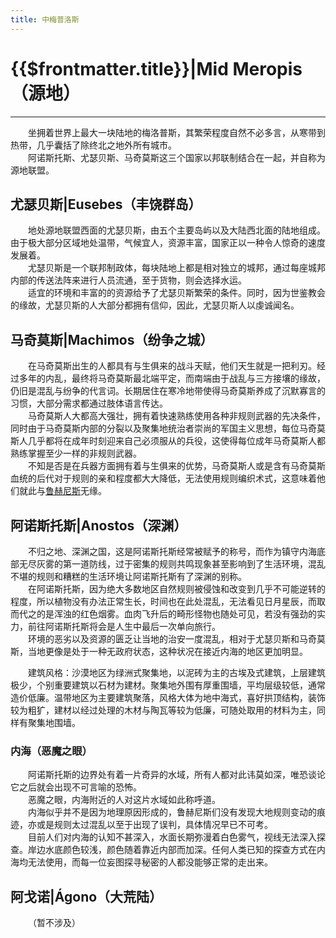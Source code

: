 ```yaml
---
title: 中梅普洛斯
---
```


# {{$frontmatter.title}}|Mid Meropis（源地）

***

&emsp;&emsp;坐拥着世界上最大一块陆地的梅洛普斯，其繁荣程度自然不必多言，从寒带到热带，几乎囊括了除终北之地外所有城市。  
&emsp;&emsp;阿诺斯托斯、尤瑟贝斯、马奇莫斯这三个国家以邦联制结合在一起，并自称为源地联盟。  

## 尤瑟贝斯|Eusebes（丰饶群岛）

&emsp;&emsp;地处源地联盟西面的尤瑟贝斯，由五个主要岛屿以及大陆西北面的陆地组成。由于极大部分区域地处温带，气候宜人，资源丰富，国家正以一种令人惊奇的速度发展着。  
&emsp;&emsp;尤瑟贝斯是一个联邦制政体，每块陆地上都是相对独立的城邦，通过每座城邦内部的传送法阵来进行人员流通，至于货物，则会选择水运。  
&emsp;&emsp;适宜的环境和丰富的的资源给予了尤瑟贝斯繁荣的条件。同时，因为世鉴教会的缘故，尤瑟贝斯的人大部分都拥有信仰，因此，尤瑟贝斯人以虔诚闻名。  

## 马奇莫斯|Machimos（纷争之城）

&emsp;&emsp;在马奇莫斯出生的人都具有与生俱来的战斗天赋，他们天生就是一把利刃。经过多年的内乱，最终将马奇莫斯最北端平定，而南端由于战乱与三方接壤的缘故，仍旧是混乱与纷争的代言词。长期居住在寒冷地带使得马奇莫斯养成了沉默寡言的习惯，大部分需求都通过肢体语言传达。  
&emsp;&emsp;马奇莫斯人大都高大强壮，拥有着快速熟练使用各种非规则武器的先决条件，同时由于马奇莫斯内部的分裂以及聚集地统治者崇尚的军国主义思想，每位马奇莫斯人几乎都将在成年时刻迎来自己必须服从的兵役，这使得每位成年马奇莫斯人都熟练掌握至少一样的非规则武器。  
&emsp;&emsp;不知是否是在兵器方面拥有着与生俱来的优势，马奇莫斯人或是含有马奇莫斯血统的后代对于规则的亲和程度都大大降低，无法使用规则编织术式，这意味着他们就此与[鲁赫尼斯](../../world_setting/3_magician.md#frontmattertitle)无缘。  

## 阿诺斯托斯|Anostos（深渊）

&emsp;&emsp;不归之地、深渊之国，这是阿诺斯托斯经常被赋予的称号，而作为镇守内海底部无尽灰雾的第一道防线，过于密集的规则共鸣现象甚至影响到了生活环境，混乱不堪的规则和糟糕的生活环境让阿诺斯托斯有了深渊的别称。  
&emsp;&emsp;在阿诺斯托斯，因为绝大多数地区自然规则被侵蚀和改变到几乎不可能逆转的程度，所以植物没有办法正常生长，时间也在此处混乱，无法看见日月星辰，而取而代之的是浑浊的红色烟雾。血肉飞升后的畸形怪物也随处可见，若没有强劲的实力，前往阿诺斯托斯将会是人生中最后一次单向旅行。  
&emsp;&emsp;环境的恶劣以及资源的匮乏让当地的治安一度混乱，相对于尤瑟贝斯和马奇莫斯，当地更像是处于一种无政府状态，这种状况在接近内海的地区更加明显。

&emsp;&emsp;建筑风格：沙漠地区为绿洲式聚集地，以泥砖为主的古埃及式建筑，上层建筑极少，个别重要建筑以石材为建材。聚集地外围有厚重围墙，平均层级较低，通常造价低廉。温带地区为主要建筑聚落，风格大体为地中海式，喜好拱顶结构，装饰较为粗犷，建材以经过处理的木材与陶瓦等较为低廉，可随处取用的材料为主，同样有聚集地围墙。

### 内海（恶魔之眼）
&emsp;&emsp;阿诺斯托斯的边界处有着一片奇异的水域，所有人都对此讳莫如深，唯恐谈论它之后就会出现不可言喻的恐怖。  
&emsp;&emsp;恶魔之眼，内海附近的人对这片水域如此称呼道。  
&emsp;&emsp;内海似乎并不是因为地理原因形成的，鲁赫尼斯们没有发现大地规则变动的痕迹，亦或是规则太过混乱以至于出现了误判，具体情况早已不可考。  
&emsp;&emsp;目前人们对内海的认知不甚深入，水面长期弥漫着白色雾气，视线无法深入探查。岸边水底颜色较浅，颜色随着靠近内部而加深。任何人类已知的探查方式在内海均无法使用，而每一位妄图探寻秘密的人都没能够正常的走出来。  

## 阿戈诺|Ágono（大荒陆）

&emsp;&emsp;（暂不涉及）
